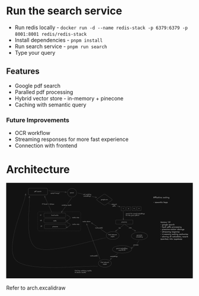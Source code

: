 # Run the search service

- Run redis locally - `docker run -d --name redis-stack -p 6379:6379 -p 8001:8001 redis/redis-stack`
- Install dependencies - `pnpm install`
- Run search service - `pnpm run search`
- Type your query

## Features

- Google pdf search
- Paralled pdf processing
- Hybrid vector store - in-memory + pinecone
- Caching with semantic query

### Future Improvements

- OCR workflow
- Streaming responses for more fast experience
- Connection with frontend

# Architecture

![Architecture Diagram](image.png)

Refer to arch.excalidraw
